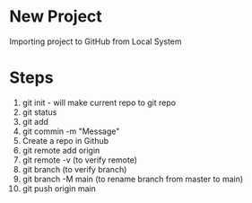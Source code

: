 # New Project

Importing project to GitHub from Local System

# Steps

1. git init - will make current repo to git repo
2. git status
3. git add
4. git commin -m "Message"
5. Create a repo in Github
6. git remote add origin <Link>
7. git remote -v (to verify remote)
8. git branch (to verify branch)
9. git branch -M main (to rename branch from master to main)
10. git push origin main
